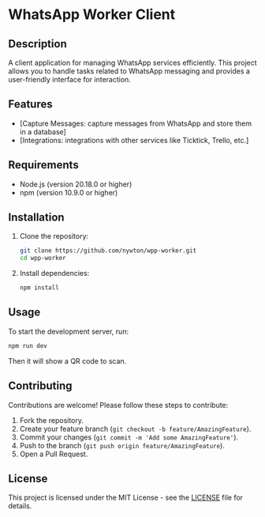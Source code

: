 # WhatsApp Worker Client

## Description
A client application for managing WhatsApp services efficiently. This project allows you to handle tasks related to WhatsApp messaging and provides a user-friendly interface for interaction.

## Features
- [Capture Messages: capture messages from WhatsApp and store them in a database]
- [Integrations: integrations with other services like Ticktick, Trello, etc.]

## Requirements
- Node.js (version 20.18.0 or higher)
- npm (version 10.9.0 or higher)

## Installation
1. Clone the repository:
   ```bash
   git clone https://github.com/nywton/wpp-worker.git
   cd wpp-worker
   ```

2. Install dependencies:
   ```bash
   npm install
   ```

## Usage
To start the development server, run:
```bash
npm run dev
```

Then it will show a QR code to scan.

## Contributing
Contributions are welcome! Please follow these steps to contribute:
1. Fork the repository.
2. Create your feature branch (`git checkout -b feature/AmazingFeature`).
3. Commit your changes (`git commit -m 'Add some AmazingFeature'`).
4. Push to the branch (`git push origin feature/AmazingFeature`).
5. Open a Pull Request.

## License
This project is licensed under the MIT License - see the [LICENSE](LICENSE) file for details.
